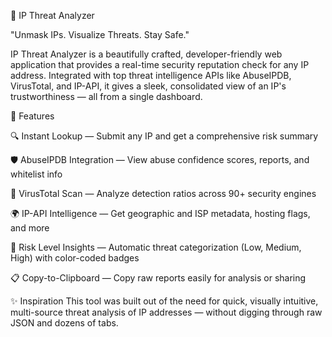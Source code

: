 📡 IP Threat Analyzer

"Unmask IPs. Visualize Threats. Stay Safe."

IP Threat Analyzer is a beautifully crafted, developer-friendly web application that provides a real-time security reputation check for any IP address. Integrated with top threat intelligence APIs like AbuseIPDB, VirusTotal, and IP-API, it gives a sleek, consolidated view of an IP's trustworthiness — all from a single dashboard.



🚀 Features

🔍 Instant Lookup — Submit any IP and get a comprehensive risk summary

🛡️ AbuseIPDB Integration — View abuse confidence scores, reports, and whitelist info

🧪 VirusTotal Scan — Analyze detection ratios across 90+ security engines

🌍 IP-API Intelligence — Get geographic and ISP metadata, hosting flags, and more

🧠 Risk Level Insights — Automatic threat categorization (Low, Medium, High) with color-coded badges

📋 Copy-to-Clipboard — Copy raw reports easily for analysis or sharing


✨ Inspiration
This tool was built out of the need for quick, visually intuitive, multi-source threat analysis of IP addresses — without digging through raw JSON and dozens of tabs.
